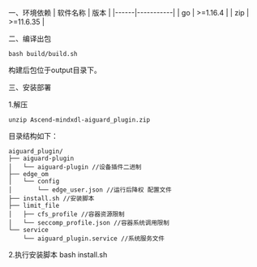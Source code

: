一、环境依赖
| 软件名称 | 版本        |
|------|-----------|
| go   | >=1.16.4   |
| zip  | >=11.6.35 |

二、编译出包

`bash build/build.sh`

构建后包位于output目录下。

三、安装部署

1.解压

`unzip Ascend-mindxdl-aiguard_plugin.zip`

目录结构如下：

```
aiguard_plugin/
├── aiguard-plugin
│   └── aiguard-plugin //设备插件二进制
├── edge_om
│   └── config
│       └── edge_user.json //运行后降权 配置文件
├── install.sh //安装脚本
├── limit_file
│   ├── cfs_profile //容器资源限制
│   └── seccomp_profile.json //容器系统调用限制
└── service
    └── aiguard_plugin.service //系统服务文件

```
2.执行安装脚本 bash install.sh
